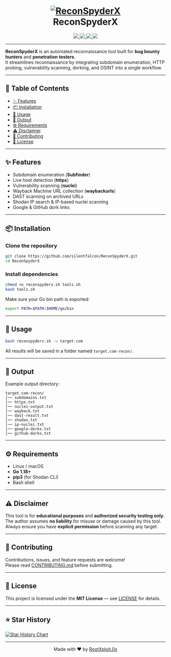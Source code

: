 <h1 align="center">
  <br>
  <a href="https://github.com/silentfalcon/ReconSpyderX"><img src="https://raw.githubusercontent.com/silentfalcon/ReconSpyderX/main/images/banner.png" alt="ReconSpyderX"></a>
  <br>
  ReconSpyderX
  <br>
</h1>

<p align="center">
  <a href="https://github.com/silentfalcon/ReconSpyderX/releases">
    <img src="https://img.shields.io/badge/release-v1.0-green">
  </a>
  <a href="https://opensource.org/licenses/MIT">
    <img src="https://img.shields.io/badge/License-MIT-yellow.svg">
  </a>
  <a href="https://github.com/silentfalcon/ReconSpyderX/issues?q=is%3Aissue+is%3Aclosed">
    <img src="https://img.shields.io/github/issues-closed-raw/silentfalcon/ReconSpyderX.svg">
  </a>
  <a href="https://github.com/silentfalcon/ReconSpyderX/wiki">
    <img src="https://img.shields.io/badge/doc-wiki-blue.svg">
  </a>
</p>

---

**ReconSpyderX** is an automated reconnaissance tool built for **bug bounty hunters** and **penetration testers**.  
It streamlines reconnaissance by integrating subdomain enumeration, HTTP probing, vulnerability scanning, dorking, and OSINT into a single workflow.

---

## 📔 Table of Contents
- [✨ Features](#-features)
- [📦 Installation](#-installation)
- [🚀 Usage](#-usage)
- [🧾 Output](#-output)
- [⚙️ Requirements](#️-requirements)
- [⚠️ Disclaimer](#️-disclaimer)
- [🤝 Contributing](#-contributing)
- [📜 License](#-license)

---

## ✨ Features
- Subdomain enumeration (**Subfinder**)
- Live host detection (**httpx**)
- Vulnerability scanning (**nuclei**)
- Wayback Machine URL collection (**waybackurls**)
- DAST scanning on archived URLs
- Shodan IP search & IP-based nuclei scanning
- Google & GitHub dork links

---

## 📦 Installation

### Clone the repository
```bash
git clone https://github.com/silentfalcon/ReconSpyderX.git
cd ReconSpyderX
```

### Install dependencies
```bash
chmod +x reconspyderx.sh tools.sh
bash tools.sh
```

Make sure your Go bin path is exported:
```bash
export PATH=$PATH:$HOME/go/bin
```

---

## 🚀 Usage
```bash
bash reconspyderx.sh -u target.com
```

All results will be saved in a folder named `target.com-recon/`.

---

## 🧾 Output
Example output directory:
```
target.com-recon/
│── subdomains.txt
│── httpx.txt
│── nuclei-output.txt
│── wayback.txt
│── dast-result.txt
│── shodan.txt
│── ip-nuclei.txt
│── google-dorks.txt
│── github-dorks.txt
```

---

## ⚙️ Requirements
- Linux / macOS
- **Go 1.18+**
- **pip3** (for Shodan CLI)
- Bash shell

---

## ⚠️ Disclaimer
This tool is for **educational purposes** and **authorized security testing only**.  
The author assumes **no liability** for misuse or damage caused by this tool.  
Always ensure you have **explicit permission** before scanning any target.

---

## 🤝 Contributing
Contributions, issues, and feature requests are welcome!  
Please read [CONTRIBUTING.md](CONTRIBUTING.md) before submitting.

---

## 📜 License
This project is licensed under the **MIT License** — see [LICENSE](LICENSE) for details.

---

## ⭐ Star History
[![Star History Chart](https://api.star-history.com/svg?repos=silentfalcon/ReconSpyderX&type=Date)](https://star-history.com/#silentfalcon/ReconSpyderX&Date)

---

<p align="center">Made with ❤️ by <a href="https://github.com/silentfalcon">RootXploit.0x</a></p>
